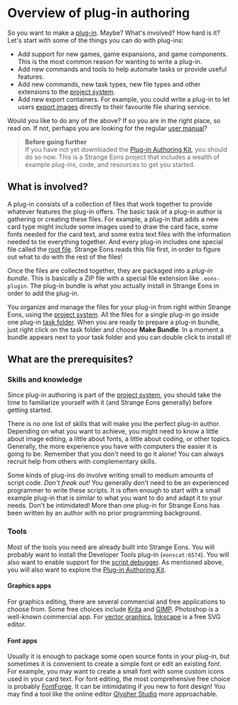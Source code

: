 # Overview of plug-in authoring

So you want to make a [plug-in](um-plugins-intro.md). Maybe? What's involved? How hard is it? Let's start with some of the things you can do with plug-ins:

* Add support for new games, game expansions, and game components. This is the most common reason for wanting to write a plug-in.
* Add new commands and tools to help automate tasks or provide useful features.
* Add new commands, new task types, new file types and other extensions to the [project system](um-proj-intro.md).
* Add new export containers. For example, you could write a plug-in to let users [export images](um-gc-export.md) directly to their favourite file sharing service.

Would you like to do any of the above? If so you are in the right place, so read on. If not, perhaps you are looking for the regular [user manual](um-index.md)?

> **Before going further**  
> If you have not yet downloaded the [Plug-in Authoring Kit](https://strangeeons.cgjennings.ca/download.html#pak), you should do so now. This is a Strange Eons project that includes a wealth of example plug-ins, code, and resources to get you started.

## What is involved?

A plug-in consists of a collection of files that work together to provide whatever features the plug-in offers. The basic task of a plug-in author is gathering or creating these files. For example, a plug-in that adds a new card type might include some images used to draw the card face, some fonts needed for the card text, and some extra text files with the information needed to tie everything together. And every plug-in includes one special file called the [root file](dm-eons-plugin.md). Strange Eons reads this file first, in order to figure out what to do with the rest of the files!

Once the files are collected together, they are packaged into a *plug-in bundle*. This is basically a ZIP file with a special file extension like `.eons-plugin`. The plug-in bundle is what you actually install in Strange Eons in order to add the plug-in.

You organize and manage the files for your plug-in from right within Strange Eons, using the [project system](um-proj-intro.md). All the files for a single plug-in go inside one plug-in [task folder](um-proj-plugin-task.md). When you are ready to prepare a plug-in bundle, just right click on the task folder and choose **Make Bundle**. In a moment a bundle appears next to your task folder and you can double click to install it!

## What are the prerequisites?

### Skills and knowledge

Since plug-in authoring is part of the [project system](um-proj-intro.md), you should take the time to familiarize yourself with it (and Strange Eons generally) before getting started.

There is no one list of skills that will make you the perfect plug-in author. Depending on what you want to achieve, you might need to know a little about image editing, a little about fonts, a little about coding, or other topics. Generally, the more experience you have with computers the easier it is going to be. Remember that you don't need to go it alone! You can always recruit help from others with complementary skills.

Some kinds of plug-ins do involve writing small to medium amounts of script code. *Don't freak out!* You generally don't need to be an experienced programmer to write these scripts. It is often enough to start with a small example plug-in that is similar to what you want to do and adapt it to your needs. Don't be intimidated! More than one plug-in for Strange Eons has been written by an author with no prior programming background.

### Tools

Most of the tools you need are already built into Strange Eons. You will probably want to install the Developer Tools plug-in (`eonscat:6574`). You will also want to enable support for the [script debugger](dm-debugger.md). As mentioned above, you will also want to explore the [Plug-in Authoring Kit](https://strangeeons.cgjennings.ca/download.html#pak).

#### Graphics apps

For graphics editing, there are several commercial and free applications to choose from. Some free choices include [Krita](http://krita.org) and [GIMP](https://www.gimp.org/). Photoshop is a well-known commercial app. For [vector graphics](dm-res-image.md#vector-images), [Inkscape](https://inkscape.org/) is a free SVG editor.

#### Font apps

Usually it is enough to package some open source fonts in your plug-in, but sometimes it is convenient to create a simple font or edit an existing font. For example, you may want to create a small font with some custom icons used in your card text. For font editing, the most comprehensive free choice is probably [FontForge](https://fontforge.github.io/). It can be intimidating if you new to font design! You may find a tool like the online editor [Glypher Studio](https://www.glyphrstudio.com/) more approachable.
